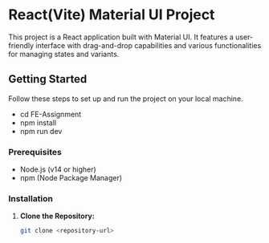 # React(Vite) Material UI Project

This project is a React application built with Material UI. It features a user-friendly interface with drag-and-drop capabilities and various functionalities for managing states and variants.

## Getting Started

Follow these steps to set up and run the project on your local machine.
- cd FE-Assignment
- npm install
- npm run dev

### Prerequisites

- Node.js (v14 or higher)
- npm (Node Package Manager)

### Installation

1. **Clone the Repository:**
   ```bash
   git clone <repository-url>

